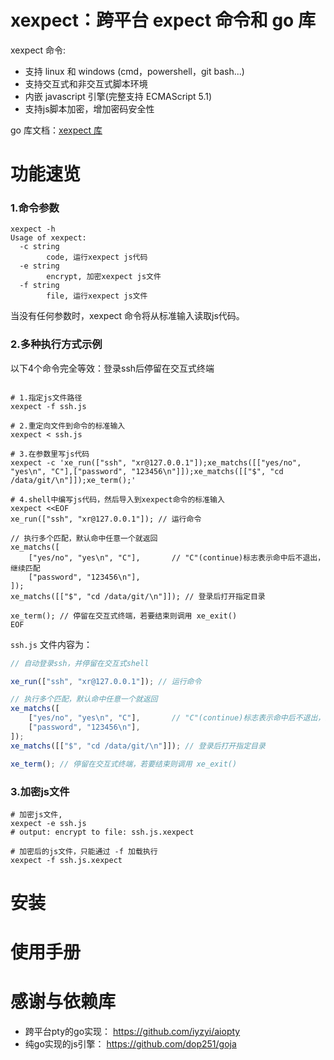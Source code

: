 # xexpect：跨平台 expect 命令和 go 库

xexpect 命令:
- 支持 linux 和 windows (cmd，powershell，git bash...)
- 支持交互式和非交互式脚本环境
- 内嵌 javascript 引擎(完整支持 ECMAScript 5.1)
- 支持js脚本加密，增加密码安全性

go 库文档：[xexpect 库]([./readme_lib.md](https://github.com/zh-five/xexpect/blob/main/readme_lib.md))

# 功能速览
### 1.命令参数
```shell
xexpect -h           
Usage of xexpect:
  -c string
        code, 运行xexpect js代码
  -e string
        encrypt, 加密xexpect js文件
  -f string
        file, 运行xexpect js文件

```
当没有任何参数时，xexpect 命令将从标准输入读取js代码。

### 2.多种执行方式示例

以下4个命令完全等效：登录ssh后停留在交互式终端
```shell

# 1.指定js文件路径
xexpect -f ssh.js

# 2.重定向文件到命令的标准输入 
xexpect < ssh.js

# 3.在参数里写js代码
xexpect -c 'xe_run(["ssh", "xr@127.0.0.1"]);xe_matchs([["yes/no", "yes\n", "C"],["password", "123456\n"]]);xe_matchs([["$", "cd /data/git/\n"]]);xe_term();'

# 4.shell中编写js代码，然后导入到xexpect命令的标准输入
xexpect <<EOF
xe_run(["ssh", "xr@127.0.0.1"]); // 运行命令

// 执行多个匹配，默认命中任意一个就返回
xe_matchs([
    ["yes/no", "yes\n", "C"],       // "C"(continue)标志表示命中后不退出，继续匹配
    ["password", "123456\n"],
]);
xe_matchs([["$", "cd /data/git/\n"]]); // 登录后打开指定目录

xe_term(); // 停留在交互式终端，若要结束则调用 xe_exit()
EOF

```
 `ssh.js` 文件内容为：
```js
// 自动登录ssh，并停留在交互式shell

xe_run(["ssh", "xr@127.0.0.1"]); // 运行命令

// 执行多个匹配，默认命中任意一个就返回
xe_matchs([
    ["yes/no", "yes\n", "C"],       // "C"(continue)标志表示命中后不退出，继续匹配
    ["password", "123456\n"],
]);
xe_matchs([["$", "cd /data/git/\n"]]); // 登录后打开指定目录

xe_term(); // 停留在交互式终端，若要结束则调用 xe_exit()
```

### 3.加密js文件
```shell
# 加密js文件, 
xexpect -e ssh.js
# output: encrypt to file: ssh.js.xexpect

# 加密后的js文件，只能通过 -f 加载执行
xexpect -f ssh.js.xexpect

```


# 安装


# 使用手册


# 感谢与依赖库
- 跨平台pty的go实现： https://github.com/iyzyi/aiopty
- 纯go实现的js引擎：  https://github.com/dop251/goja